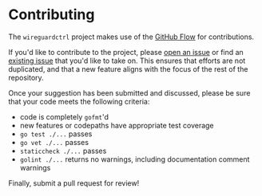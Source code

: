 Contributing
============

The `wireguardctrl` project makes use of the [GitHub Flow](https://guides.github.com/introduction/flow/)
for contributions.

If you'd like to contribute to the project, please
[open an issue](https://github.com/mdlayher/wireguardctrl/issues/new) or find an
[existing issue](https://github.com/mdlayher/wireguardctrl/issues) that you'd like
to take on.  This ensures that efforts are not duplicated, and that a new feature
aligns with the focus of the rest of the repository.

Once your suggestion has been submitted and discussed, please be sure that your
code meets the following criteria:

- code is completely `gofmt`'d
- new features or codepaths have appropriate test coverage
- `go test ./...` passes
- `go vet ./...` passes
- `staticcheck ./...` passes
- `golint ./...` returns no warnings, including documentation comment warnings

Finally, submit a pull request for review!
